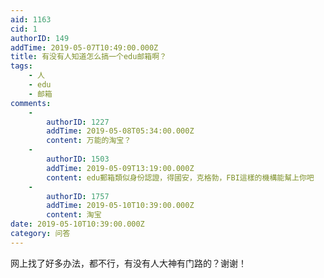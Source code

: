 ```yaml
---
aid: 1163
cid: 1
authorID: 149
addTime: 2019-05-07T10:49:00.000Z
title: 有没有人知道怎么搞一个edu邮箱啊？
tags:
    - 人
    - edu
    - 邮箱
comments:
    -
        authorID: 1227
        addTime: 2019-05-08T05:34:00.000Z
        content: 万能的淘宝？
    -
        authorID: 1503
        addTime: 2019-05-09T13:19:00.000Z
        content: edu郵箱類似身份認證，得國安，克格勃，FBI這樣的機構能幫上你吧
    -
        authorID: 1757
        addTime: 2019-05-10T10:39:00.000Z
        content: 淘宝
date: 2019-05-10T10:39:00.000Z
category: 问答
---
```


网上找了好多办法，都不行，有没有人大神有门路的？谢谢！
